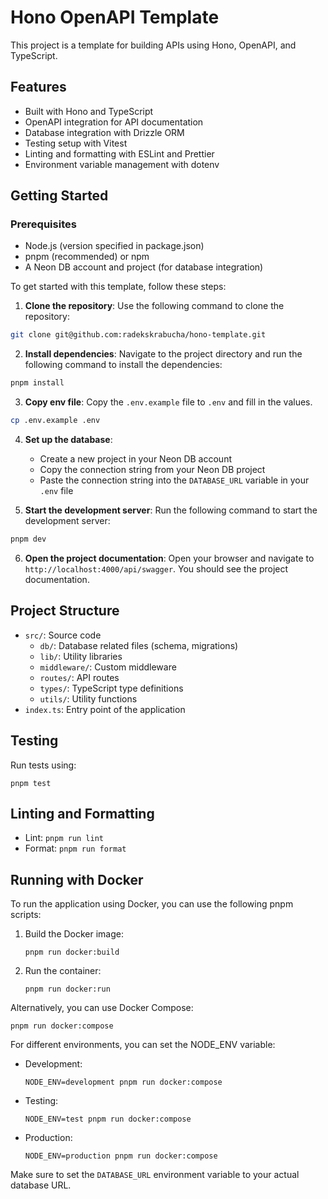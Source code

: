 # Hono OpenAPI Template

This project is a template for building APIs using Hono, OpenAPI, and TypeScript.

## Features

- Built with Hono and TypeScript
- OpenAPI integration for API documentation
- Database integration with Drizzle ORM
- Testing setup with Vitest
- Linting and formatting with ESLint and Prettier
- Environment variable management with dotenv

## Getting Started

### Prerequisites

- Node.js (version specified in package.json)
- pnpm (recommended) or npm
- A Neon DB account and project (for database integration)

To get started with this template, follow these steps:

1. **Clone the repository**: Use the following command to clone the repository:

```bash
git clone git@github.com:radekskrabucha/hono-template.git
```

2. **Install dependencies**: Navigate to the project directory and run the following command to install the dependencies:

```bash
pnpm install
```

3. **Copy env file**: Copy the `.env.example` file to `.env` and fill in the values.

```bash
cp .env.example .env
```

4. **Set up the database**:

   - Create a new project in your Neon DB account
   - Copy the connection string from your Neon DB project
   - Paste the connection string into the `DATABASE_URL` variable in your `.env` file

5. **Start the development server**: Run the following command to start the development server:

```bash
pnpm dev
```

6. **Open the project documentation**: Open your browser and navigate to `http://localhost:4000/api/swagger`. You should see the project documentation.

## Project Structure

- `src/`: Source code
  - `db/`: Database related files (schema, migrations)
  - `lib/`: Utility libraries
  - `middleware/`: Custom middleware
  - `routes/`: API routes
  - `types/`: TypeScript type definitions
  - `utils/`: Utility functions
- `index.ts`: Entry point of the application

## Testing

Run tests using:

```
pnpm test
```

## Linting and Formatting

- Lint: `pnpm run lint`
- Format: `pnpm run format`

## Running with Docker

To run the application using Docker, you can use the following pnpm scripts:

1. Build the Docker image:

   ```
   pnpm run docker:build
   ```

2. Run the container:
   ```
   pnpm run docker:run
   ```

Alternatively, you can use Docker Compose:

```
pnpm run docker:compose
```

For different environments, you can set the NODE_ENV variable:

- Development:

  ```
  NODE_ENV=development pnpm run docker:compose
  ```

- Testing:

  ```
  NODE_ENV=test pnpm run docker:compose
  ```

- Production:
  ```
  NODE_ENV=production pnpm run docker:compose
  ```

Make sure to set the `DATABASE_URL` environment variable to your actual database URL.
